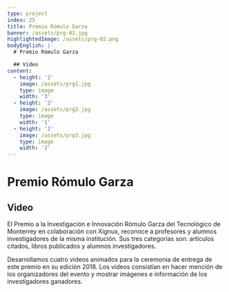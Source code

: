 ```yaml
---
type: project
index: 25
title: Premio Rómulo Garza
banner: /assets/prg-02.jpg
highlightedImage: /assets/prg-02.png
bodyEnglish: |-
  # Premio Rómulo Garza

  ## Video
content:
  - height: '2'
    image: /assets/prg1.jpg
    type: image
    width: '3'
  - height: '2'
    image: /assets/prg2.jpg
    type: image
    width: '1'
  - height: '2'
    image: /assets/prg3.jpg
    type: image
    width: '2'
---
```

# Premio Rómulo Garza

## Video

El Premio a la Investigación e Innovación Rómulo Garza del Tecnológico de Monterrey en colaboración con Xignux, reconoce a profesores y alumnos investigadores de la misma institución. Sus tres categorías son: artículos citados, libros publicados y alumnos investigadores. 

Desarrollamos cuatro videos animados para la ceremonia de entrega de este premio en su edición 2018. Los videos consistían en hacer mención de los organizadores del evento y mostrar imágenes e información de los investigadores ganadores.
